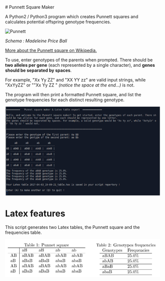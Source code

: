 # Punnett Square Maker

A Python2 / Python3 program which creates Punnett squares and calculates potential offspring genotype frequencies.

![Punnett](https://upload.wikimedia.org/wikipedia/commons/thumb/1/17/Punnett_square_mendel_flowers.svg/240px-Punnett_square_mendel_flowers.svg.png)

*Schema : Madeleine Price Ball*

[More about the Punnett square on Wikipedia.](https://en.wikipedia.org/wiki/Punnett_square)

To use, enter genotypes of the parents when prompted. There should be **two alleles per gene** (each represented by a single character), and **genes should be separated by spaces**.

For example, "Xx Yy ZZ" and "XX YY zz" are valid input strings, while "XxYyZZ" or ""Xx Yy ZZ " *(notice the space at the end...)* is not. 

The program will then print a formatted Punnett square, and list the genotype frequencies for each distinct resulting genotype.

![Img](screenshot1.png)

# Latex features
This script generates two Latex tables, the Punnett square and the frequencies table. 

![Img](screenshot2.png)


